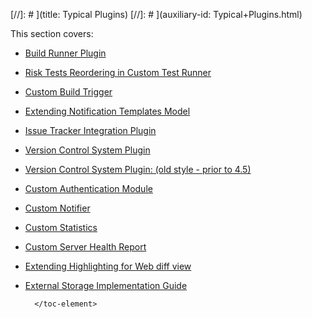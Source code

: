 [//]: # ](title: Typical Plugins)
[//]: # ](auxiliary-id: Typical+Plugins.html)



This section covers:


* [Build Runner Plugin ](build-runner-plugin.md)
* [Risk Tests Reordering in Custom Test Runner ](risk-tests-reordering-in-custom-test-runner.md)
* [Custom Build Trigger](custom-build-trigger.md)
* [Extending Notification Templates Model](extending-notification-templates-model.md)
* [Issue Tracker Integration Plugin](issue-tracker-integration-plugin.md)
* [Version Control System Plugin](version-control-system-plugin.md)
* [Version Control System Plugin: (old style - prior to 4.5)](version-control-system-plugin-old-style-prior-to-4.5.md)
* [Custom Authentication Module](custom-authentication-module.md)
* [Custom Notifier](custom-notifier.md)
* [Custom Statistics](custom-statistics.md)
* [Custom Server Health Report](custom-server-health-report.md)
* [Extending Highlighting for Web diff view](extending-highlighting-for-web-diff-view.md)
* [External Storage Implementation Guide](external-storage-implementation-guide.md)

           
           
            
            
            
            
            
          
            
            
            
           
            
        </toc-element>